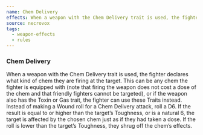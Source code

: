 ```yaml
---
name: Chem Delivery
effects: When a weapon with the Chem Delivery trait is used, the fighter declares whatkind of chem they are firing at the target. This can be any chem the fighter isequipped with (note that firing the weapon does not cost a dose of the chem andthat friendly fighters cannot be targeted), or if the weapon also has the Toxin orGas trait, the fighter can use these Traits instead. Instead of making a Wound rollfor a Chem Delivery attack, roll a D6. If the result is equal to or higher than thetarget’s Toughness, or is a natural 6, the target is affected by the chosen chem justas if they had taken a dose. If the roll is lower than the target’s Toughness, theyshrug off the chem’s effects.
source: necrovox
tags:
  - weapon-effects
  - rules
---
```

### Chem Delivery

When a weapon with the Chem Delivery trait is used, the fighter declares what
kind of chem they are firing at the target. This can be any chem the fighter is
equipped with (note that firing the weapon does not cost a dose of the chem and
that friendly fighters cannot be targeted), or if the weapon also has the Toxin or
Gas trait, the fighter can use these Traits instead. Instead of making a Wound roll
for a Chem Delivery attack, roll a D6. If the result is equal to or higher than the
target’s Toughness, or is a natural 6, the target is affected by the chosen chem just
as if they had taken a dose. If the roll is lower than the target’s Toughness, they
shrug off the chem’s effects.